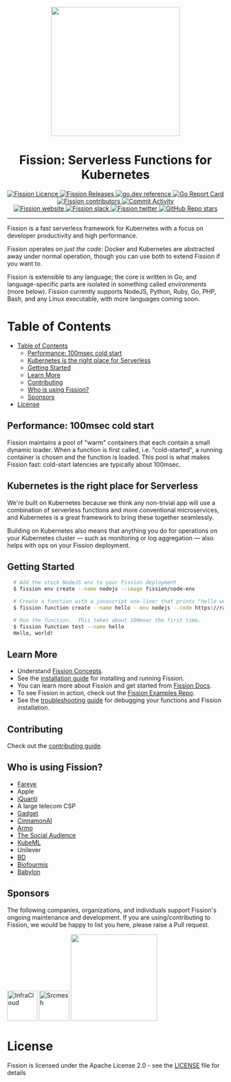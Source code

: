<p align="center">
  <img src="https://fission.io/images/logo-gh.svg" width="300" />
  <br>
  <h1 align="center">Fission: Serverless Functions for Kubernetes</h1>
</p>

<p align="center">
  <a href="https://github.com/fission/fission/blob/master/LICENSE">
    <img alt="Fission Licence" src="https://img.shields.io/github/license/fission/fission">
  </a>
  <a href="https://github.com/fission/fission/releases">
    <img alt="Fission Releases" src="https://img.shields.io/github/release-pre/fission/fission.svg">
  </a>
  <a href="https://pkg.go.dev/github.com/fission/fission">
    <img alt="go.dev reference" src="https://img.shields.io/badge/go.dev-reference-007d9c?logo=go&logoColor=white">
  </a>
  <a href="https://goreportcard.com/report/github.com/fission/fission">
    <img src="https://goreportcard.com/badge/github.com/fission/fission" alt="Go Report Card" />
  </a>
  <a href="https://github.com/fission/fission/graphs/contributors">
    <img alt="Fission contributors" src="https://img.shields.io/github/contributors/fission/fission">
  </a>
  <a href="https://github.com/fission/fission/commits/master">
    <img alt="Commit Activity" src="https://img.shields.io/github/commit-activity/m/fission/fission">
  </a>
  <br>
  <a href="https://fission.io/">
    <img alt="Fission website" src="https://img.shields.io/badge/website-fission.io-blue">
  </a>
  <a href="https://fission.io/slack">
    <img alt="Fission slack" src="https://badgen.net/badge/slack/Fission?icon=slack">
  </a>
  <a href="https://twitter.com/fissionio">
    <img alt="Fission twitter" src="https://img.shields.io/twitter/follow/fissionio?style=social">
  </a>
  <a href="https://github.com/fission/fission">
    <img alt="GitHub Repo stars" src="https://img.shields.io/github/stars/fission/fission?style=social">
  </a>
</p>

--------------

Fission is a fast serverless framework for Kubernetes with a focus on
developer productivity and high performance.

Fission operates on _just the code_: Docker and Kubernetes are
abstracted away under normal operation, though you can use both to
extend Fission if you want to.

Fission is extensible to any language; the core is written in Go, and
language-specific parts are isolated in something called
_environments_ (more below).  Fission currently supports NodeJS, Python, Ruby, Go, 
PHP, Bash, and any Linux executable, with more languages coming soon.

Table of Contents
=================
- [Table of Contents](#table-of-contents)
  - [Performance: 100msec cold start](#performance-100msec-cold-start)
  - [Kubernetes is the right place for Serverless](#kubernetes-is-the-right-place-for-serverless)
  - [Getting Started](#getting-started)
  - [Learn More](#learn-more)
  - [Contributing](#contributing)
  - [Who is using Fission?](#who-is-using-fission)
  - [Sponsors](#sponsors)
- [License](#license)

## Performance: 100msec cold start

Fission maintains a pool of "warm" containers that each contain a
small dynamic loader.  When a function is first called,
i.e. "cold-started", a running container is chosen and the function is
loaded.  This pool is what makes Fission fast: cold-start latencies
are typically about 100msec.

## Kubernetes is the right place for Serverless

We're built on Kubernetes because we think any non-trivial app will
use a combination of serverless functions and more conventional
microservices, and Kubernetes is a great framework to bring these
together seamlessly.

Building on Kubernetes also means that anything you do for operations
on your Kubernetes cluster &mdash; such as monitoring or log
aggregation &mdash; also helps with ops on your Fission deployment.

## Getting Started

```bash
  # Add the stock NodeJS env to your Fission deployment
  $ fission env create --name nodejs --image fission/node-env

  # Create a function with a javascript one-liner that prints "hello world"
  $ fission function create --name hello --env nodejs --code https://raw.githubusercontent.com/fission/examples/master/nodejs/hello.js

  # Run the function.  This takes about 100msec the first time.
  $ fission function test --name hello
  Hello, world!
```

## Learn More

- Understand [Fission Concepts](https://fission.io/docs/concepts/).
- See the [installation guide](https://fission.io/docs/installation/) for installing and running Fission.
- You can learn more about Fission and get started from [Fission Docs](https://fission.io/docs).
- To see Fission in action, check out the [Fission Examples Repo](https://github.com/fission/examples).
- See the [troubleshooting guide](https://fission.io/docs/trouble-shooting/) for debugging your functions and Fission installation.

## Contributing

Check out the [contributing guide](CONTRIBUTING.md).

## Who is using Fission?
- [Fareye](https://www.getfareye.com)
- Apple
- [iQuanti](https://www.iquanti.com)
- A large telecom CSP
- [Gadget](https://gadget.dev)
- [CinnamonAI](https://cinnamon.is/en)
- [Armo](https://www.armosec.io/)
- [The Social Audience](https://thesocialaudience.com/)
- [KubeML](https://github.com/DiegoStock12/kubeml)
- Unilever
- [BD](https://www.bd.com/en-in)
- [Biofourmis](https://biofourmis.com/)
- [Babylon](https://www.babylonhealth.com/en-gb)

## Sponsors

The following companies, organizations, and individuals support Fission's ongoing maintenance and development. If you are using/contributing to Fission, we would be happy to list you here, please raise a Pull request.

<p>
  <a href="https://infracloud.io/"><img src="https://fission.io/sponsors/infracloud.png" alt="InfraCloud" height="70"></a>
  <a href="https://srcmesh.com/"><img src="https://fission.io/sponsors/srcmesh.png" alt="Srcmesh" height="70"></a>
  <a href="https://www.digitalocean.com/?utm_medium=opensource&utm_source=fissionio">
    <img src="https://opensource.nyc3.cdn.digitaloceanspaces.com/attribution/assets/PoweredByDO/DO_Powered_by_Badge_blue.svg" width="201px">
  </a>
</p>

# License

Fission is licensed under the Apache License 2.0 - see the [LICENSE](./LICENSE) file for details

